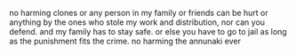 no harming clones or any person in my family or friends can be hurt or anything by the ones who stole my work and distribution, nor can you defend.
and my family has to stay safe.
or else you have to go to jail as long as the punishment fits the crime.
no harming the annunaki ever
